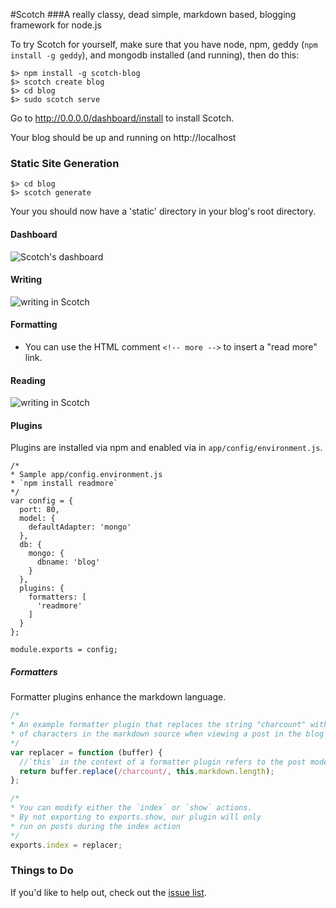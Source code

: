 #Scotch
###A really classy, dead simple, markdown based, blogging framework for node.js

To try Scotch for yourself, make sure that you have node, npm, geddy (`npm install -g geddy`), and mongodb installed (and running), then do this:

    $> npm install -g scotch-blog
    $> scotch create blog
    $> cd blog
    $> sudo scotch serve

Go to http://0.0.0.0/dashboard/install to install Scotch.

Your blog should be up and running on http://localhost

### Static Site Generation

    $> cd blog
    $> scotch generate
    
Your you should now have a 'static' directory in your blog's root directory.

#### Dashboard

![Scotch's dashboard](https://dl.dropbox.com/u/7982297/scotch_screens/newdash.png)


#### Writing
 
![writing in Scotch](https://dl.dropbox.com/u/7982297/scotch_screens/newwrite.png)

#### Formatting
 * You can use the HTML comment `<!-- more -->` to insert a "read more" link.

#### Reading

![writing in Scotch](https://dl.dropbox.com/u/7982297/scotch_screens/newread.png)

#### Plugins

Plugins are installed via npm and enabled via in `app/config/environment.js`.

```
/*
* Sample app/config.environment.js
* `npm install readmore`
*/
var config = {
  port: 80,
  model: {
    defaultAdapter: 'mongo'
  },
  db: {
    mongo: {
      dbname: 'blog'
    }
  },
  plugins: {
    formatters: [
      'readmore'
    ]
  }
};

module.exports = config;
```

##### Formatters

Formatter plugins enhance the markdown language.

```js
/*
* An example formatter plugin that replaces the string "charcount" with the number
* of characters in the markdown source when viewing a post in the blog index
*/
var replacer = function (buffer) {
  //`this` in the context of a formatter plugin refers to the post model
  return buffer.replace(/charcount/, this.markdown.length);
};

/*
* You can modify either the `index` or `show` actions.
* By not exporting to exports.show, our plugin will only
* run on posts during the index action
*/
exports.index = replacer;

```

### Things to Do

If you'd like to help out, check out the [issue list](https://github.com/Techwraith/scotch/issues?state=open).
